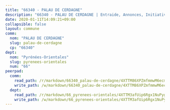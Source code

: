 ```yaml
---
title: "66340 - PALAU DE CERDAGNE"
description: "66340 - PALAU DE CERDAGNE | Entraide, Annonces, Initiatives"
date: 2020-01-11T14:09:21+09:00
collapsible: false
layout: commune
comm:
  nom: "PALAU DE CERDAGNE"
  slug: palau-de-cerdagne
  cp: "66340"
dept:
  nom: "Pyrénées-Orientales"
  slug: pyrenees-orientales
  num: "66"
peerpad:
  comm:
    read_path: /r/markdown/66340_palau-de-cerdagne/4XTTM86XPZmfmmwM6ecmoGzJU8tGFEe1dmD19Cx6RfjPhZCCd
    write_path: /w/markdown/66340_palau-de-cerdagne/4XTTM86XPZmfmmwM6ecmoGzJU8tGFEe1dmD19Cx6RfjPhZCCd-K3TgUguWRgZo93FziyhBKLtzmoe5jgXAjWVnQz3PGYW6KpzzPA1ZZAh1QHCcQ5yu1KJ9VTZRzxuq6FxdRoYsrQkA1MmJy11iFivtN4izmtDf5wx9CvwjKUi8N8sfSTZGcm8mQSdB
  dept:
    read_path: /r/markdown/66_pyrenees-orientales/4XTTM3afUip6Rgx1NuPyghUa14kgTqPXnmDEBposmGgneayAf
    write_path: /w/markdown/66_pyrenees-orientales/4XTTM3afUip6Rgx1NuPyghUa14kgTqPXnmDEBposmGgneayAf-K3TgUoccpQuHJoDLEpffojuonv9AF6V42uJqvRngyFmT2AwGwN9tPsrz2nf1fzCNpZaKRMMnD1gZiLbrcE1TiGWzNhdWw8C2qKfZkxaRgJVdAb8sfLLsgGJhGstBy2eaenCpjZro
---
```


